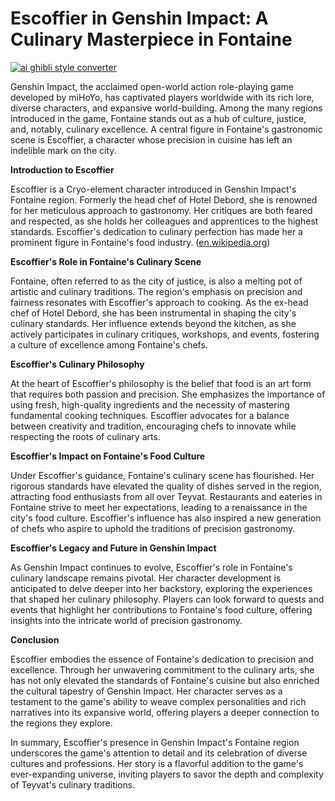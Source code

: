 # Escoffier in Genshin Impact: A Culinary Masterpiece in Fontaine

[![ai ghibli style converter](https://i.imgur.com/dwt8Y5G.gif)](https://witbeam.net/slzx)

Genshin Impact, the acclaimed open-world action role-playing game developed by miHoYo, has captivated players worldwide with its rich lore, diverse characters, and expansive world-building. Among the many regions introduced in the game, Fontaine stands out as a hub of culture, justice, and, notably, culinary excellence. A central figure in Fontaine's gastronomic scene is Escoffier, a character whose precision in cuisine has left an indelible mark on the city.

**Introduction to Escoffier**

Escoffier is a Cryo-element character introduced in Genshin Impact's Fontaine region. Formerly the head chef of Hotel Debord, she is renowned for her meticulous approach to gastronomy. Her critiques are both feared and respected, as she holds her colleagues and apprentices to the highest standards. Escoffier's dedication to culinary perfection has made her a prominent figure in Fontaine's food industry. ([en.wikipedia.org](https://en.wikipedia.org/wiki/List_of_Genshin_Impact_characters?utm_source=openai))

**Escoffier's Role in Fontaine's Culinary Scene**

Fontaine, often referred to as the city of justice, is also a melting pot of artistic and culinary traditions. The region's emphasis on precision and fairness resonates with Escoffier's approach to cooking. As the ex-head chef of Hotel Debord, she has been instrumental in shaping the city's culinary standards. Her influence extends beyond the kitchen, as she actively participates in culinary critiques, workshops, and events, fostering a culture of excellence among Fontaine's chefs.

**Escoffier's Culinary Philosophy**

At the heart of Escoffier's philosophy is the belief that food is an art form that requires both passion and precision. She emphasizes the importance of using fresh, high-quality ingredients and the necessity of mastering fundamental cooking techniques. Escoffier advocates for a balance between creativity and tradition, encouraging chefs to innovate while respecting the roots of culinary arts.

**Escoffier's Impact on Fontaine's Food Culture**

Under Escoffier's guidance, Fontaine's culinary scene has flourished. Her rigorous standards have elevated the quality of dishes served in the region, attracting food enthusiasts from all over Teyvat. Restaurants and eateries in Fontaine strive to meet her expectations, leading to a renaissance in the city's food culture. Escoffier's influence has also inspired a new generation of chefs who aspire to uphold the traditions of precision gastronomy.

**Escoffier's Legacy and Future in Genshin Impact**

As Genshin Impact continues to evolve, Escoffier's role in Fontaine's culinary landscape remains pivotal. Her character development is anticipated to delve deeper into her backstory, exploring the experiences that shaped her culinary philosophy. Players can look forward to quests and events that highlight her contributions to Fontaine's food culture, offering insights into the intricate world of precision gastronomy.

**Conclusion**

Escoffier embodies the essence of Fontaine's dedication to precision and excellence. Through her unwavering commitment to the culinary arts, she has not only elevated the standards of Fontaine's cuisine but also enriched the cultural tapestry of Genshin Impact. Her character serves as a testament to the game's ability to weave complex personalities and rich narratives into its expansive world, offering players a deeper connection to the regions they explore.

In summary, Escoffier's presence in Genshin Impact's Fontaine region underscores the game's attention to detail and its celebration of diverse cultures and professions. Her story is a flavorful addition to the game's ever-expanding universe, inviting players to savor the depth and complexity of Teyvat's culinary traditions.